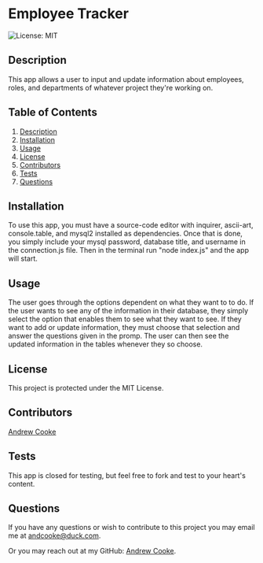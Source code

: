 # Employee Tracker

  ![License: MIT](https://img.shields.io/badge/License-MIT-yellow.svg)
  
  ## Description
  
  This app allows a user to input and update information about employees, roles, and departments of whatever project they're working on.
  
  ## Table of Contents
  
  1. [Description](#description)
  2. [Installation](#installation)
  3. [Usage](#usage)
  4. [License](#license)
  5. [Contributors](#contributors)
  6. [Tests](#tests)
  7. [Questions](#questions)
  
  
  ## Installation
  
  To use this app, you must have a source-code editor with inquirer, ascii-art, console.table, and mysql2 installed as dependencies. Once that is done, you simply include your mysql password, database title, and username in the connection.js file. Then in the terminal run "node index.js" and the app will start.
  
  ## Usage
  
  The user goes through the options dependent on what they want to to do. If the user wants to see any of the information in their database, they simply select the option that enables them to see what they want to see. If they want to add or update information, they must choose that selection and answer the questions given in the promp. The user can then see the updated information in the tables whenever they so choose.
  
  ## License

  This project is protected under the MIT License.
  
  ## Contributors
  
  [Andrew Cooke](https://github.com/andcooke)
  
  ## Tests
  
  This app is closed for testing, but feel free to fork and test to your heart's content.
  
  ## Questions
  
  If you have any questions or wish to contribute to this project you may email me at andcooke@duck.com.

  Or you may reach out at my GitHub: [Andrew Cooke](https://github.com/andcooke).
  